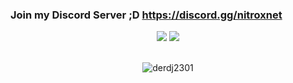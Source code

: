 ### Join my Discord Server ;D https://discord.gg/nitroxnet

<p align="center">
  <img src = "https://github-readme-stats.vercel.app/api?username=derdj2301&show_icons=true&count_private=true&theme=algolia&hide_border=true&bg_color=00000000">
  <img src = "https://github-readme-streak-stats.herokuapp.com?user=derdj2301&theme=algolia&hide_border=true&background=FFFFFF00&count_private=true">
  <br>
  <br>
</p>

<p align="center"> <img src="https://activity-graph.herokuapp.com/graph?username=derdj2301&theme=react-dark" alt="derdj2301" /> </p>
